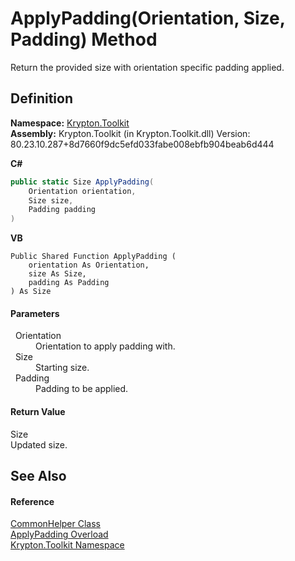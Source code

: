 # ApplyPadding(Orientation, Size, Padding) Method


Return the provided size with orientation specific padding applied.



## Definition
**Namespace:** <a href="79d2eac2-21f4-54ff-7552-b20c33c30600.md">Krypton.Toolkit</a>  
**Assembly:** Krypton.Toolkit (in Krypton.Toolkit.dll) Version: 80.23.10.287+8d7660f9dc5efd033fabe008ebfb904beab6d444

**C#**
``` C#
public static Size ApplyPadding(
	Orientation orientation,
	Size size,
	Padding padding
)
```
**VB**
``` VB
Public Shared Function ApplyPadding ( 
	orientation As Orientation,
	size As Size,
	padding As Padding
) As Size
```



#### Parameters
<dl><dt>  Orientation</dt><dd>Orientation to apply padding with.</dd><dt>  Size</dt><dd>Starting size.</dd><dt>  Padding</dt><dd>Padding to be applied.</dd></dl>

#### Return Value
Size  
Updated size.

## See Also


#### Reference
<a href="13744a42-834d-93cd-437f-a5a616717068.md">CommonHelper Class</a>  
<a href="6a6440b7-be6c-78ae-7a38-11d1c8365210.md">ApplyPadding Overload</a>  
<a href="79d2eac2-21f4-54ff-7552-b20c33c30600.md">Krypton.Toolkit Namespace</a>  
